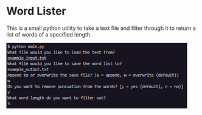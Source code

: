 # Word Lister

This is a small python utility to take a text file and filter through it to return a list of words of a specified length.

![Here is an example of how to run the program](./example.png)
